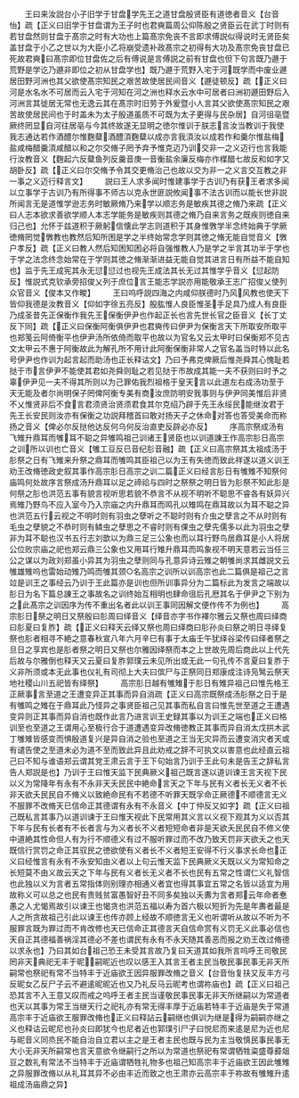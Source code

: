 <!-- { "loadSidebar": true } -->
　　王曰来汝説台小子旧学于甘盘学先王之道甘盘殷贤臣有道徳者音义【台音怡】疏【正义曰旧学于甘盘谓为王子时也君奭篇周公仰陈殷之贤臣云在武丁时则有若甘盘然则甘盘于髙宗之时有大功也上篇髙宗免丧不言即求傅説似得说时无贤臣矣盖甘盘于小乙之世以为大臣小乙将崩受遗补政髙宗之初得有大功及髙宗免丧甘盘已死故君奭曰髙宗即位甘盘佐之后有傅说是言傅説之前有甘盘也但下句言既乃遯于荒野是学讫乃遯非即位之初从甘盘学也】既乃遯于荒野入宅于河既学而中废业遯居田野河洲也其父欲使髙宗知民之艰苦故使居民间音义【遯徒顿反】疏【正义曰河是水名水不可居而云入宅于河知在河之洲也释水云水中可居者曰洲初遯田野后入河洲言其徙居无常也无逸云其在髙宗时旧劳于外爰暨小人言其父欲使髙宗知民之艰苦故使居民间也于时盖未为太子殷道虽质不可既为太子更得与民杂居】自河徂亳暨厥终罔显自河往居亳与今其终故遂无显明之徳尔惟训于朕志言汝当教训于我使我志通达若作酒醴尔惟麴糵酒醴湏麴糵以成亦言我湏汝以成若作和羹尔惟盐梅盐咸梅醋羹湏咸醋以和之尔交脩子罔予弃予惟克迈乃训交非一之义迈行也言我能行汝教音义【麴起六反糵鱼列反羹音庚一音衡盐余廉反梅亦作楳醋七故反和如字又胡卧反】疏【正义曰尔交脩予令其交更脩治己也故以交为非一之义言交互教之非一事之义迈行释言文】
　　説曰王人求多闻时惟建事学于古训乃有获王者求多闻以立事学于古训乃有所得事不师古以克永世匪説攸闻事不法古训而以能长世非説所闻言无是道惟学逊志务时敏厥脩乃来学以顺志务是敏疾其德之脩乃来疏【正义曰人志本欲求善欲学顺人本志学能务是敏疾则其德之脩乃自来言务之既疾则徳自来归己也】允怀于兹道积于厥躬信懐此学志则道积于其身惟斆学半念终始典于学厥徳脩罔觉斆教也教然后知所困是学之半终始常念学则其徳之脩无能自觉音义【斆户孝反】疏【正义曰教人然后知困知困必将自强惟教人乃是学之半言其功半于学也于学之法念终念始常在于学则其徳之脩渐渐进益无能自觉其进言日有所益不能自知也】监于先王成宪其永无愆愆过也视先王成法其长无过其惟学乎音义【愆起防反】惟説式克钦承旁招俊乂列于庶位言王能志学説亦用能敬承王志广招俊乂使列众官音义【俊本又作畯】
　　王曰呜呼説四海之内咸仰朕德时乃风风教也使天下皆仰我德是汝教音义【仰如字徐五亮反】股肱惟人良臣惟圣手足具乃成人有良臣乃成圣昔先正保衡作我先王保衡伊尹也作起正长也言先世长官之臣音义【长丁丈反下同】疏【正义曰保衡阿衡俱伊尹也君奭传曰伊尹为保衡言天下所取安所取平也郑笺云阿倚衡平也伊尹汤所依倚而取平也故以为官名又云太甲时曰保衡郑不见古文太甲云不惠于阿衡故此为解孔所不用计此阿衡保衡非常人之官名盖当时特以此名号伊尹也作训为起言起而助汤也正长释诂文】乃曰予弗克俾厥后惟尧舜其心愧耻若挞于市言伊尹不能使其君如尧舜则耻之若见挞于市故成其能一夫不获则曰时予之辜伊尹见一夫不得其所则以为己罪佑我烈祖格于皇天言以此道左右成汤功至于天无能及者尔尚明保子罔俾阿衡专美有商汝庶防明安我事则与伊尹同美惟后非贤不乂惟贤非后不食言君须贤治贤须君食其尔克绍乃辟于先王永绥民能继汝君于先王长安民则汝亦有保衡之功説拜稽首曰敢对扬天子之休命对答也答受美命而称扬之音义【俾必尔反挞他达反何乌何反治直吏反辟必亦反】
　　序高宗祭成汤有飞雉升鼎耳而雊耳不聪之异雊鸣祖己训诸王贤臣也以训道諌王作高宗肜日高宗之训所以训也亡音义【雊工豆反已音纪肜音融】疏【正义曰高宗祭其太祖成汤于肜祭之日有飞雉来升祭之鼎耳而雊鸣其臣祖己以为王有失徳而致此祥遂以道义训王劝王改脩徳政史叙其事作高宗肜日高宗之训二篇正义曰经言肜日有雊雉不知祭何庙鸣何处故序言祭成汤升鼎耳以足之禘祫与四时之祭祭之明日皆为肜祭不知此肜是何祭之肜也洪范五事有貌言视听思若貌不恭言不从视不明听不聪思不睿各有妖异兴焉雉乃野鸟不应入室今乃入宗庙之内升鼎耳而鸣孔以雉鸣在鼎耳故以为耳不聪之异也洪范五行云视之不明时则有羽虫之孽听之不聪时则有介虫之孽言之不从时则有毛虫之孽貌之不恭时则有鳞虫之孽思之不睿时则有倮虫之孽先儒多以此为羽虫之孽非为耳不聪也汉书五行志刘歆以为鼎三足三公象也而以耳行野鸟居鼎耳是小人将居公位败宗庙之祀也郑云鼎三公象也又用耳行雉升鼎耳而鸣象视不明天意若云当任三公之谋以为政刘郑虽小异其为羽虫之孽则同与孔意异诗云雉之朝雊尚求其雌説文云雊雄雉呜也雷始动雉乃鸣而雊其颈○名高宗之训所以训高宗也此二篇俱是祖己之言竝是训王之事经云乃训于王此篇亦是训也但所训事异分为二篇标此为发言之端故以肜日为名下篇总諌王之事故名之训终始互相明也肆命徂后孔厯其名于伊尹之下别为之此髙宗之训因序为传不重出名者此以训王事同因解文便作传不为例也】
　　高宗肜日祭之明日又祭殷曰肜周曰绎音义【绎音亦字书作襗尔雅云又祭也周曰绎商曰肜夏曰复胙】疏【正义曰释天云绎又祭也周曰绎商曰肜孙炎曰祭之明日寻绎复祭也肜者相寻不絶之意春秋宣八年六月辛巳有事于太庙壬午犹绎谷梁传曰绎者祭之旦日之享宾也是肜者祭之明日又祭也尔雅因绎祭而本之上世故先周后商此以上代先后故与尔雅倒也释天又云夏曰复胙郭璞云未见所出或无此一句孔传不言夏曰复胙于义非所须或本无此事也仪礼有司彻上大夫曰傧尸与正祭同日郑康成注诗凫鹥云祭天地社稷山川五祀皆有绎祭】
　　高宗肜日越有雊雉于肜日有雉异祖己曰惟先格王正厥事言至道之王遭变异正其事而异自消疏【正义曰高宗既祭成汤肜祭之日于是有雊鸣之雉在于鼎耳此乃怪异之事贤臣祖己见其事而私自言曰惟先世至道之王遭遇变异则正其事而异自消也既作此言乃进言训王史録其事以为训王之端也正义曰格训至也至道之王谓用心至极行合于道遭遇变异改脩徳教正其事而异自消太戊拱木武丁雊雉皆感变而惧殷道复兴是异自消之验也至道之王当无灾异而云遭变消灾者天或有谴告使之至道未必为道不至而致此异且此劝戒之辞不可执文以害意也此经直云祖己曰不知与谁语郑云谓其党王肃云言于王下句始言乃训于王此句未是告王之辞私言告人郑説是也】乃训于王曰惟天监下民典厥义祖己既言遂以道训谏王言天视下民以义为常降年有永有不永非天夭民民中絶命言天之下年与民有义者长无义者不长非天欲夭民民自不脩义以致絶命民有不若德不听罪天既孚命正厥德不顺德言无义不服罪不改脩天已信命正其德谓有永有不永音义【中丁仲反又如字】疏【正义曰祖己既私言其事乃以道训谏于王曰惟天视此下民常用其义言以义视下观其为义以否其下年与民有长者有不长者言与为义者长不义者短短命者非是天欲夭民民自不修义使中道絶其性命但人有为行不顺德义有过不服听罪过而不改乃致天罚非天欲夭之也天既信行赏罚之命正其驭民之徳欲使有义者长不义者短王安得不行义事求长命也正义曰经惟言有永有不永安知由义者以上句云惟天监下民典厥义天既以义为常知命之长短莫不由义故云天之下年与民有义者长无义者不长也民有五常之性谓仁义礼智信也此独以义为言者五常指体则别理亦相通义者宜也得其事宜五常之名皆以适宜为用故称义可以总之也民有贵贱贫富愚智好丑不同多矣独以夭夀为言者郑云年命者惷愚之人尤愒焉故引以谏王也愒贪也洪范五福以寿为首六极以短折为先是年夀者最是人之所贪故祖己引此以谏王也传亦顾上经故不顺徳言无义也听谓听从故以不听为不服罪言既为罪过而不肯改修也天已信命正其德言天自信命赏有义罚无义此事必信也天自正其德福善祸淫其德必不差也谓民有永有不永天随其善恶而报之劝王改过脩德以求永也】乃曰其如台祖己恐王未受其言故乃复曰天道其如我所言呜呼王司敬民罔非天典祀无丰于昵嗣昵近也叹以感王入其言王者主民当敬民事民事无非天所嗣常也祭祀有常不当特丰于近庙欲王因异服罪改脩之音义【台音怡复扶又反丰方弓反昵女乙反尸子云不避逺昵昵近也又乃礼反马云昵考也谓祢庙也】疏【正义曰祖己恐其言不入王意又叹而戒之呜呼王者主民当谨敬民事民事无非天所继嗣以为常道者也天以其事为常王当继天行之祀礼亦有常无得丰厚于近庙若特丰于近庙是失于常道高宗丰于近庙欲王服罪改脩也正义曰释詀云嗣继也俱训为继是得为嗣嗣亦继之义也释诂云昵尼也孙炎曰即犹今也尼者近也郭璞引尸子曰悦尼而来逺是尼为近也尼与昵音义同烝民不能自治自立君以主之是王者主民也既与民为主当敬慎民事民事无大小无非天所嗣常也言天意欲令继嗣行之所以为常道也祭祀有常谓牺牲粢盛尊彛爼豆之数礼有常法不当特丰于近庙谓牺牲礼物多也祖己知高宗丰于近庙欲王因此雊雉之异服罪改脩以从礼耳其异不必由丰近而致之也王肃亦云高宗丰于祢故有雊雉升逺祖成汤庙鼎之异】
